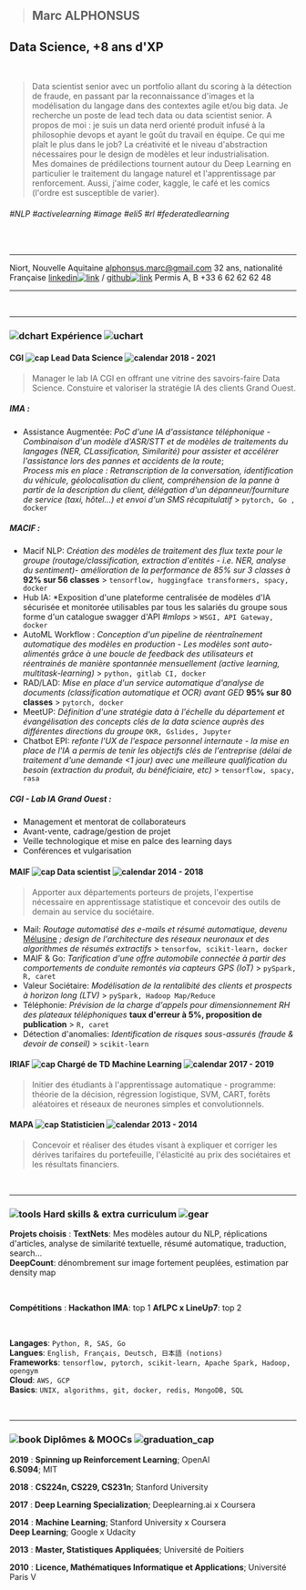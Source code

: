 > ## Marc ALPHONSUS

## Data Science, +8 ans d'XP


&nbsp;
&nbsp;

> Data scientist senior avec un portfolio allant du scoring à la détection de fraude, en passant par la reconnaissance d'images et la modélisation du langage dans des contextes agile et/ou big data. Je recherche un poste de lead tech data ou data scientist senior. A propos de moi : je suis un data nerd orienté produit infusé à la philosophie devops et ayant le goût du travail en équipe.
Ce qui me plaît le plus dans le job? La créativité et le niveau d'abstraction nécessaires pour le design de modèles et leur industrialisation.  
> Mes domaines de prédilections tournent autour du Deep Learning en particulier le traitement du langage naturel et l'apprentissage par renforcement. Aussi, j'aime coder, kaggle, le café et les comics (l'ordre est susceptible de varier).  


      
###### #NLP #activelearning #image #eli5 #rl #federatedlearning



&nbsp;
&nbsp;
&nbsp;
&nbsp;


-----------------------------                                  -----------------------------------------------------------------------------------------------------------------------------------------------
Niort, Nouvelle Aquitaine                                                                                                                                                             alphonsus.marc@gmail.com
32 ans, nationalité Française                                  [linkedin![link](assets/linkedin.png)](http://linkedin.com/in/marc-alphonsus) / [github![link](assets/github.png)](https://github.com/marcalph)
Permis A, B                                                                                                                                                                                  +33 6 62 62 62 48
-----------------------------                                   ----------------------------------------------------------------------------------------------------------------------------------------------


&nbsp;
&nbsp;
&nbsp;
&nbsp;

------


### ![dchart](assets/downward_chart.png) Expérience ![uchart](assets/upward_chart.png)

#### CGI ![cap](assets/cap.png) Lead Data Science ![calendar](assets/calendar.png) 2018 - 2021

> Manager le lab IA CGI en offrant une vitrine des savoirs-faire Data Science. Constuire et valoriser la stratégie IA des clients Grand Ouest.
  
##### IMA :

* Assistance Augmentée: *PoC d'une IA d'assistance téléphonique - Combinaison d'un modèle d'ASR/STT et de modèles de traitements du langages (NER, CLassification, Similarité) pour assister et accélérer l'assistance lors des pannes et accidents de la route*;  
*Process mis en place : Retranscription de la conversation, identification du véhicule, géolocalisation du client, compréhension de la panne à partir de la description du client, délégation d'un dépanneur/fourniture de service (taxi, hôtel...) et envoi d'un SMS récapitulatif* > `pytorch, Go , docker`
  
##### MACIF :

* Macif NLP: *Création des modèles de traitement des flux texte pour le groupe (routage/classification, extraction d'entités - i.e. NER, analyse du sentiment)- amélioration de la performance de 85% sur 3 classes à* **92% sur 56 classes** > `tensorflow, huggingface transformers, spacy, docker`
* Hub IA: *Exposition d'une plateforme centralisée de modèles d'IA sécurisée et monitorée utilisables par tous les salariés du groupe sous forme d'un catalogue swagger d'API *#mlops* > `WSGI, API Gateway, docker`
* AutoML Workflow : *Conception d'un pipeline de réentraînement automatique des modèles en production - Les modèles sont auto-alimentés grâce à une boucle de feedback des utilisateurs et réentrainés de manière spontannée mensuellement (active learning, multitask-learning)* > `python, gitlab CI, docker `
* RAD/LAD: *Mise en place d'un service automatique d'analyse de documents (classification automatique et OCR) avant GED* **95% sur 80 classes** > `pytorch, docker`
* MeetUP:  *Définition d'une stratégie data à l'échelle du département et évangélisation des concepts clés de la data science auprès des différentes directions du groupe* `OKR, Gslides, Jupyter`
* Chatbot EPI: *refonte l'UX de l'espace personnel internaute - la mise en place de l'IA a permis de tenir les objectifs clés de l'entreprise (délai de traitement d'une demande <1 jour) avec une meilleure qualification du besoin (extraction du produit, du bénéficiaire, etc)* > `tensorflow, spacy, rasa`



##### CGI - Lab IA Grand Ouest :

* Management et mentorat de collaborateurs
* Avant-vente, cadrage/gestion de projet
* Veille technologique et mise en palce des learning days
* Conférences et vulgarisation


#### MAIF ![cap](assets/cap.png) Data scientist ![calendar](assets/calendar.png) 2014 - 2018

> Apporter aux départements porteurs de projets, l'expertise nécessaire en apprentissage statistique et concevoir des outils de demain au service du sociétaire.

* Mail: *Routage automatisé des e-mails et résumé automatique, devenu* [Mélusine](https://github.com/MAIF/melusine) *; design de l'architecture des réseaux neuronaux et des algorithmes de résumés extractifs* > `tensorfow, scikit-learn, docker`
* MAIF & Go: *Tarification d'une offre automobile connectée à partir des comportements de conduite remontés via capteurs GPS (IoT)* > `pySpark, R, caret`
* Valeur Sociétaire: *Modélisation de la rentalibité des clients et prospects à horizon long (LTV)* > `pySpark, Hadoop Map/Reduce`
* Téléphonie: *Prévision de la charge d'appels pour dimensionnement RH des plateaux téléphoniques* **taux d'erreur à 5%, proposition de publication** > `R, caret`
* Détection d'anomalies: *Identification de risques sous-assurés (fraude & devoir de conseil)* > `scikit-learn`


#### IRIAF ![cap](assets/cap.png) Chargé de TD Machine Learning ![calendar](assets/calendar.png) 2017 - 2019

> Initier des étudiants à l'apprentissage automatique - programme: théorie de la décision, régression logistique, SVM, CART, forêts aléatoires et réseaux de neurones simples et convolutionnels.  

#### MAPA ![cap](assets/cap.png) Statisticien ![calendar](assets/calendar.png) 2013 - 2014

> Concevoir et réaliser des études visant à expliquer et corriger les dérives tarifaires du portefeuille, l'élasticité au prix des sociétaires et les résultats financiers.  

&nbsp;
&nbsp;

------

### ![tools](assets/tools.png) Hard skills & extra curriculum ![gear](assets/gear.png)
**Projets choisis**
:   **TextNets**: Mes modèles autour du NLP, réplications d'articles, analyse de similarité textuelle, résumé automatique, traduction, search...  
    **DeepCount**: dénombrement sur image fortement peuplées, estimation par density map  


&nbsp;
&nbsp;

**Compétitions**
:   **Hackathon IMA**: top 1 
    **AfLPC x LineUp7**: top 2

&nbsp;
&nbsp;
&nbsp;
&nbsp;

**Langages**: `Python, R, SAS, Go`  
**Langues**: `English, Français, Deutsch, 日本語 (notions)`  
**Frameworks**: `tensorflow, pytorch, scikit-learn, Apache Spark, Hadoop, opengym`  
**Cloud**: `AWS, GCP`  
**Basics**: `UNIX, algorithms, git, docker, redis, MongoDB, SQL`  

&nbsp;
&nbsp;

------

###   ![book](assets/book.png) Diplômes & MOOCs ![graduation_cap](assets/graduation_cap.png)

**2019**
:   **Spinning up Reinforcement Learning**; OpenAI  
    **6.S094**; MIT

**2018**
:   **CS224n, CS229, CS231n**; Stanford University

**2017**
:   **Deep Learning Specialization**; Deeplearning.ai x Coursera

**2014**
:   **Machine Learning**; Stanford University x Coursera  
    **Deep Learning**; Google x Udacity

**2013**
:   **Master, Statistiques Appliquées**; Université de Poitiers

**2010**
:   **Licence, Mathématiques Informatique et Applications**; Université Paris V 